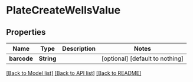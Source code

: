 # PlateCreateWellsValue


## Properties
Name | Type | Description | Notes
------------ | ------------- | ------------- | -------------
**barcode** | **String** |  | [optional] [default to nothing]


[[Back to Model list]](../README.md#models) [[Back to API list]](../README.md#api-endpoints) [[Back to README]](../README.md)


